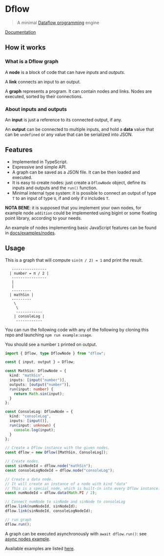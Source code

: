 # Dflow

> A minimal [Dataflow programming][dataflow-wikipedia] engine

[Documentation](https://fibo.github.io/dflow)

## How it works

### What is a Dflow graph

A **node** is a block of code that can have _inputs_ and _outputs_.

A **link** connects an input to an output.

A **graph** represents a program.
It can contain nodes and links.
Nodes are executed, sorted by their connections.

### About inputs and outputs

An **input** is just a reference to its connected output, if any.

An **output** can be connected to multiple inputs, and hold a **data** value that can be `undefined` or any value that can be serialized into JSON.

## Features

- Implemented in TypeScript.
- Expressive and simple API.
- A graph can be saved as a JSON file. It can be then loaded and executed.
- It is easy to create nodes: just create a `DflowNode` object, define its inputs and outputs and the `run()` function.
- Minimal internal type system: it is possible to connect an output of type `T` to an input of type `U`, if and only if `U` includes `T`.

**NOTA BENE**: it is supposed that you implement your own nodes, for example node `addition` could be implemented using bigint or some floating point library, according to your needs.

An example of nodes implementing basic JavaScript features can be found in [docs/examples/nodes](https://github.com/fibo/dflow/tree/main/docs/examples/nodes).

## Usage

This is a graph that will compute `sin(π / 2) = 1` and print the result.

```
   ----------------
  | number = π / 2 |
   ----------------
   |
   |
   ---------
  | mathSin |
   ---------
    \
     \
     ------------
    | consoleLog |
     ------------
```

You can run the following code with any of the following by cloning this repo and launching `npm run example:usage`.

You should see a number `1` printed on output.

```ts
import { Dflow, type DflowNode } from "dflow";

const { input, output } = Dflow;

const MathSin: DflowNode = {
  kind: "mathSin",
  inputs: [input("number")],
  outputs: [output("number")],
  run(input: number) {
    return Math.sin(input);
  }
};

const ConsoleLog: DflowNode = {
  kind: "consoleLog",
  inputs: [input()],
  run(input: unknown) {
    console.log(input);
  }
};

// Create a Dflow instance with the given nodes.
const dflow = new Dflow([MathSin, ConsoleLog]);

// Create nodes.
const sinNodeId = dflow.node("mathSin");
const consoleLogNodeId = dflow.node("consoleLog");

// Create a data node.
// It will create an instance of a node with kind "data"
// This is a special node, which is built-in into every Dflow instance.
const numNodeId = dflow.data(Math.PI / 2);

// Connect numNode to sinNode and sinNode to consoleLog
dflow.link(numNodeId, sinNodeId);
dflow.link(sinNodeId, consoleLogNodeId);

// run graph
dflow.run();
```

A graph can be executed asynchronously with `await dflow.run()`: see [async nodes example](https://github.com/fibo/dflow/blob/main/docs/examples/async-nodes.js).

Available examples are listed [here](https://github.com/fibo/dflow/blob/main/docs/examples).

[dataflow-wikipedia]: http://en.wikipedia.org/wiki/Dataflow_programming "Dataflow programming"
